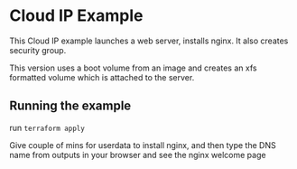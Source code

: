 # Cloud IP Example

This Cloud IP example launches a web server, installs nginx. It also creates security group.

This version uses a boot volume from an image and creates an xfs formatted volume which is attached to the server.  

## Running the example

run `terraform apply` 

Give couple of mins for userdata to install nginx, and then type the DNS name from outputs in your browser and see the nginx welcome page

